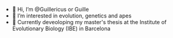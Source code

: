 - 👋 Hi, I’m @Guillericus or Guille 
- 👀 I’m interested in evolution, genetics and apes
- 🌱 Currently deveoloping my master's thesis at the Institute of Evolutionary Biology (IBE) in Barcelona

